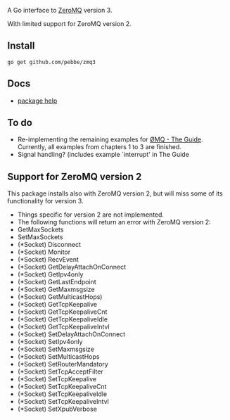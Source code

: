 A Go interface to [ZeroMQ](http://www.zeromq.org/) version 3.

With limited support for ZeroMQ version 2.

## Install

    go get github.com/pebbe/zmq3

## Docs

 * [package help](http://godoc.org/github.com/pebbe/zmq3)

## To do

 * Re-implementing the remaining examples for [ØMQ - The Guide](http://zguide.zeromq.org/page:all).
   Currently, all examples from chapters 1 to 3 are finished.
 * Signal handling? (includes example `interrupt' in The Guide

## Support for ZeroMQ version 2

This package installs also with ZeroMQ version 2, but will miss some of
its functionality for version 3.

 * Things specific for version 2 are not implemented.
 * The following functions will return an error with ZeroMQ version 2:
  * GetMaxSockets
  * SetMaxSockets
  * (*Socket) Disconnect
  * (*Socket) Monitor
  * (*Socket) RecvEvent
  * (*Socket) GetDelayAttachOnConnect
  * (*Socket) GetIpv4only
  * (*Socket) GetLastEndpoint
  * (*Socket) GetMaxmsgsize
  * (*Socket) GetMulticastHops)
  * (*Socket) GetTcpKeepalive
  * (*Socket) GetTcpKeepaliveCnt
  * (*Socket) GetTcpKeepaliveIdle
  * (*Socket) GetTcpKeepaliveIntvl
  * (*Socket) SetDelayAttachOnConnect
  * (*Socket) SetIpv4only
  * (*Socket) SetMaxmsgsize
  * (*Socket) SetMulticastHops
  * (*Socket) SetRouterMandatory
  * (*Socket) SetTcpAcceptFilter
  * (*Socket) SetTcpKeepalive
  * (*Socket) SetTcpKeepaliveCnt
  * (*Socket) SetTcpKeepaliveIdle
  * (*Socket) SetTcpKeepaliveIntvl
  * (*Socket) SetXpubVerbose
